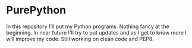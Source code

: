 # PurePython
In this repository I'll put my Python programs. Nothing fancy at the beginning.
In near future I'll try to put updates and as I get to know more I will improve my code. Still working on clean code and PEP8.

